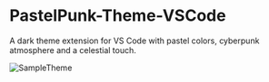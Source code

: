 # PastelPunk-Theme-VSCode

A dark theme extension for VS Code with pastel colors, cyberpunk atmosphere and a celestial touch.

![SampleTheme](https://github.com/user-attachments/assets/6e7ceb08-d533-4c8a-bbdc-01645d9d3a3d)
